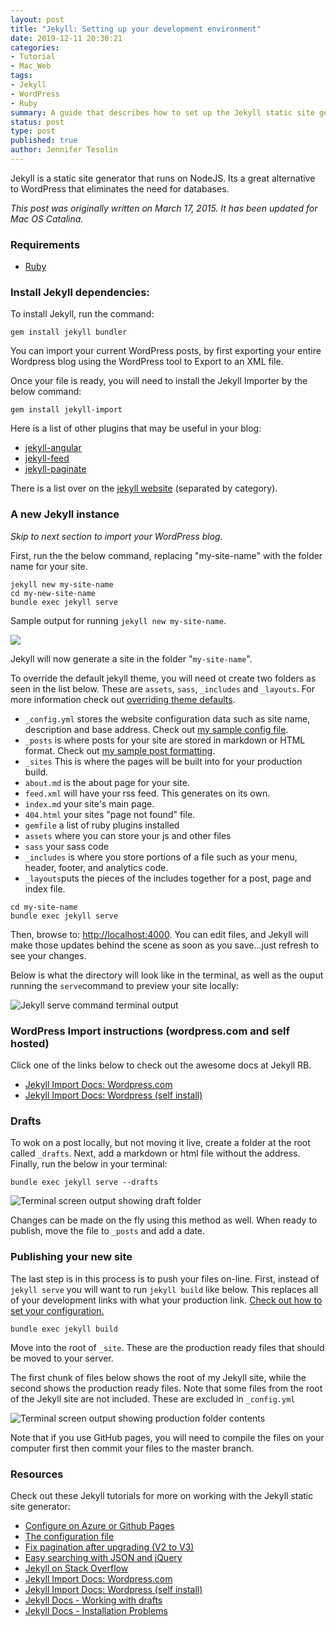 ```yaml
---
layout: post
title: "Jekyll: Setting up your development environment"
date: 2019-12-11 20:30:21
categories:
- Tutorial
- Mac_Web
tags:
- Jekyll
- WordPress
- Ruby
summary: A guide that describes how to set up the Jekyll static site generator on desktop.
status: post
type: post
published: true
author: Jennifer Tesolin
---
```

<p>
  Jekyll is a static site generator that runs on NodeJS. Its a great alternative to WordPress that eliminates the need for databases.<!--more-->
</p>
<p>
  <em>This post was originally written on March 17, 2015. It has been updated for Mac OS Catalina.</em>
</p>
<h3>Requirements</h3>
<ul>
  <li>
    <a href="/blog/2019/12/12/mac-ruby/">Ruby</a>
  </li>
</ul>

<h3>Install Jekyll dependencies:</h3>
<p>
  To install Jekyll, run the command:
</p>

<pre><code>gem install jekyll bundler</code></pre>

<p>
  You can import your current WordPress posts, by first exporting your entire Wordpress blog using the WordPress tool to Export to an XML file.
</p>

<p>
  Once your file is ready, you will need to install the Jekyll Importer by the below command:
</p>

<pre><code>gem install jekyll-import</code></pre>

<p>
  Here is a list of other plugins that may be useful in your blog:
</p>
<ul>
  <li>
    <a href="https://github.com/JesseHerrick/jekyll-angular" target="_blank"  rel="nofollow noreferrer noopener">jekyll-angular</a>
  </li>
  <li>
    <a href="https://github.com/jekyll/jekyll-feed" target="_blank"  rel="nofollow noreferrer noopener">jekyll-feed</a>
  </li>
  <li>
    <a href="https://jekyllrb.com/docs/pagination/" target="_blank"  rel="nofollow noreferrer noopener">jekyll-paginate</a>
  </li>
</ul>

<p>There is a list over on the <a href="https://jekyllrb.com/docs/plugins/" target="_blank" rel="nofollow noreferrer noopener">jekyll website</a> (separated by category).</p>

<h3>A new Jekyll instance</h3>

<p>
  <em>Skip to next section to import your WordPress blog.</em>
</p>

<p>
  First, run the the below command, replacing "my-site-name" with the folder name for your site.
</p>

<pre><code>jekyll new my-site-name<br />cd my-new-site-name<br />bundle exec jekyll serve</code></pre>

<p>
  Sample output for running <code>jekyll new my-site-name</code>.
</p>
<img src="https://jenntesolin.nyc3.digitaloceanspaces.com/blog/jekyll-new-cmd1.png" target="Terminal output for commands to serve site" />

<p>
  Jekyll will now generate a site in the folder "<code>my-site-name</code>".
</p>
<p>
  To override the default jekyll theme, you will need ot create two folders as seen in the list below. These are <code>assets</code>, <code>sass</code>, <code>_includes</code> and <code>_layouts</code>. For more information check out <a href="https://jekyllrb.com/docs/themes/#overriding-theme-defaults"  target="_blank" rel="nofollow noreferrer noopener">overriding theme defaults</a>.
</p>
<ul>
  <li>
    <code>_config.yml</code> stores the website configuration data such as site name, description and base address. Check out <a href="https://gist.github.com/jennifert/de156dc7b792a3f3a0e4b63aa66e768a" target="_blank" rel="nofollow noreferrer noopener">my sample config file</a>.
  </li>
  <li>
    <code>_posts</code> is where posts for your site are stored in markdown or HTML format. Check out <a href="https://gist.githubusercontent.com/jennifert/896428b15cd586f91fd36872a0bff1d5/raw/acedbfb817fb90e6ce0fb713043edae79c93f448/jekyll-post.markdown" target="_blank"  rel="nofollow noreferrer noopener">my sample post formatting</a>.
  </li>
  <li>
    <code>_sites</code> This is where the pages will be built into for your production build.
  </li>
  <li>
    <code>about.md</code> is the about page for your site.
  </li>
  <li>
    <code>feed.xml</code> will have your rss feed. This generates on its own.
  </li>
  <li>
    <code>index.md</code> your site's main page.
  </li>
  <li>
    <code>404.html</code> your sites "page not found" file.
  </li>
  <li>
    <code>gemfile</code> a list of ruby plugins installed
  </li>
  <li>
    <code>assets</code> where you can store your js and other files
  </li>
  <li>
    <code>sass</code> your sass code
  </li>
  <li>
    <code>_includes</code> is where you store portions of a file such as your menu, header, footer, and analytics code.
  </li>
  <li>
    <code>_layouts</code>puts the pieces of the includes together for a post, page and index file.
  </li>
</ul>

<pre><code>cd my-site-name<br>bundle exec jekyll serve</code></pre>

<p>
  Then, browse to: <a href="http://localhost:4000" target="_blank" rel="nofollow noreferrer noopener">http://localhost:4000</a>.  You can edit files, and Jekyll will make those updates behind the scene as soon as you save...just refresh to see your changes.
</p>

<p>
  Below is what the directory will look like in the terminal, as well as the ouput running the <code>serve</code>command to preview your site locally:
</p>
<img src="https://jenntesolin.nyc3.digitaloceanspaces.com/blog/jekyll-new-cmd2.png" alt="Jekyll serve command terminal output" />

<h3>WordPress Import instructions (wordpress.com and self hosted)</h3>
<p>
  Click one of the links below to check out the awesome docs at Jekyll RB.
</p>

<ul>
  <li>
    <a href="http://import.jekyllrb.com/docs/wordpressdotcom/" rel="nofollow noreferrer noopener" target="_blank">Jekyll Import Docs: Wordpress.com</a>
  </li>
  <li>
    <a href="http://import.jekyllrb.com/docs/wordpress/" rel="nofollow noreferrer noopener" target="_blank">Jekyll Import Docs: Wordpress (self install)</a>
  </li>
</ul>

<h3>Drafts</h3>

<p>
  To wok on a post locally, but not moving it live, create a folder at the root called <code>_drafts</code>. Next, add a markdown or html file without the address. Finally, run the below in your terminal:
</p>

<pre><code>bundle exec jekyll serve --drafts</code></pre>

<img src="https://jenntesolin.nyc3.digitaloceanspaces.com/blog/jekyll5.png" alt="Terminal screen output showing draft folder">

<p>
  Changes can be made on the fly using this method as well. When ready to publish, move the file to <code>_posts</code> and add a date.
</p>

<h3>Publishing your new site</h3>

<p>
  The last step is in this process is to push your files on-line. First, instead of <code>jekyll serve</code> you will want to run <code>jekyll build</code> like below. This replaces all of your development links with what your production link. <a href="/blog/2015/08/08/jekyll-config-file/">Check out how to set your configuration.</a>
</p>

<pre><code>bundle exec jekyll build</code></pre>

<p>
  Move into the root of <code>_site</code>. These are the production ready files that should be moved to your server.
</p>

<p>
  The first chunk of files below shows the root of my Jekyll site, while the second shows the production ready files. Note that some files from the root of the Jekyll site are not included. These are excluded in <code>_config.yml</code>
</p>

<img src="https://jenntesolin.nyc3.digitaloceanspaces.com/blog/jekyll-build-cmd.png" alt="Terminal screen output showing production folder contents">

<p>
  Note that if you use GitHub pages, you will need to compile the files on your computer first  then commit your files to the master branch.
</p>

<h3>Resources</h3>

<p>
  Check out these Jekyll tutorials for more on working with the Jekyll static site generator:
</p>

<ul>

  <li>
    <a href="/blog/2016/02/04/jekyll-on-azure/">Configure on Azure or Github Pages</a>
  </li>
  <li>
    <a href="/blog/2015/08/08/jekyll-config-file/">The configuration file</a>
  </li>
  <li>
    <a href="/blog/2015/10/28/fix-jekyll-pagination-upgrade-to-3/">Fix pagination after upgrading (V2 to V3)</a>
  </li>
  <li>
    <a href="/blog/2015/05/22/Jekyll-Custom-Easy-Search-jquery/">Easy searching with JSON and jQuery</a>
  </li>
  <li>
    <a href="http://stackoverflow.com/a/4920620" target="_blank" rel="nofollow noreferrer noopener">Jekyll on Stack Overflow</a>
  </li>
  <li>
    <a href="http://import.jekyllrb.com/docs/wordpressdotcom/" rel="nofollow noreferrer noopener" target="_blank">Jekyll Import Docs: Wordpress.com</a>
  </li>
  <li>
    <a href="http://import.jekyllrb.com/docs/wordpress/" rel="nofollow noreferrer noopener" target="_blank">Jekyll Import Docs: Wordpress (self install)</a>
  </li>
  <li>
    <a href="http://jekyllrb.com/docs/drafts/" rel="nofollow noreferrer noopener" target="_blank">Jekyll Docs - Working with drafts</a>
  </li>
  <li>
    <a href="http://jekyllrb.com/docs/troubleshooting/#installation-problems" rel="nofollow noreferrer noopener" target="_blank">Jekyll Docs - Installation Problems</a>
  </li>
</ul>
